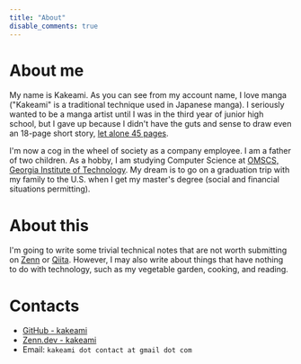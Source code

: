 ```yaml
---
title: "About"
disable_comments: true
---
```


# About me

My name is Kakeami.
As you can see from my account name, I love manga ("Kakeami" is a traditional technique used in Japanese manga).
I seriously wanted to be a manga artist until I was in the third year of junior high school, but I gave up because I didn't have the guts and sense to draw even an 18-page short story, [let alone 45 pages](https://shonenjumpplus.com/episode/3269754496401369355).

I'm now a cog in the wheel of society as a company employee.
I am a father of two children.
As a hobby, I am studying Computer Science at [OMSCS, Georgia Institute of Technology](https://omscs.gatech.edu/).
My dream is to go on a graduation trip with my family to the U.S. when I get my master's degree (social and financial situations permitting).

# About this

I'm going to write some trivial technical notes that are not worth submitting on [Zenn](https://zenn.dev/) or [Qiita](https://qiita.com/).
However, I may also write about things that have nothing to do with technology, such as my vegetable garden, cooking, and reading.

# Contacts

- [GitHub - kakeami](https://github.com/kakeami)
- [Zenn.dev - kakeami](https://zenn.dev/kakeami)
- Email: `kakeami dot contact at gmail dot com`

